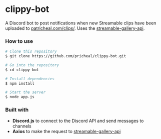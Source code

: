 # clippy-bot
A Discord bot to post notifications when new Streamable clips have been uploaded to [patricheal.com/clips/](http://patricheal.com/clips/). Uses the [streamable-gallery-api](https://github.com/pricheal/streamable-gallery-api).

### How to use

```bash
# Clone this repository
$ git clone https://github.com/pricheal/clippy-bot.git

# Go into the repository
$ cd clippy-bot

# Install dependencies
$ npm install

# Start the server
$ node app.js
```

### Built with

* **Discord.js** to connect to the Discord API and send messages to channels
* **Axios** to make the request to [streamable-gallery-api](https://github.com/pricheal/streamable-gallery-api)

